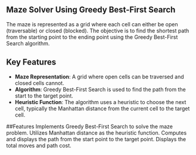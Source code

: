 ## Maze Solver Using Greedy Best-First Search

The maze is represented as a grid where each cell can either be open (traversable) or closed (blocked). The objective is to find the shortest path from the starting point to the ending point using the Greedy Best-First Search algorithm.


## Key Features

- **Maze Representation**: A grid where open cells can be traversed and closed cells cannot.
- **Algorithm**: Greedy Best-First Search is used to find the path from the start to the target point.
- **Heuristic Function**: The algorithm uses a heuristic to choose the next cell, typically the Manhattan distance from the current cell to the target cell.


##Features
Implements Greedy Best-First Search to solve the maze problem.
Utilizes Manhattan distance as the heuristic function.
Computes and displays the path from the start point to the target point.
Displays the total moves and path cost.
